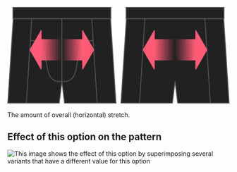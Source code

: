 ![The stretch option on Bruce](./stretch.svg)

The amount of overall (horizontal) stretch.

## Effect of this option on the pattern

![This image shows the effect of this option by superimposing several variants that have a different value for this option](bruce\_stretch\_sample.svg "Effect of this option on the pattern")

